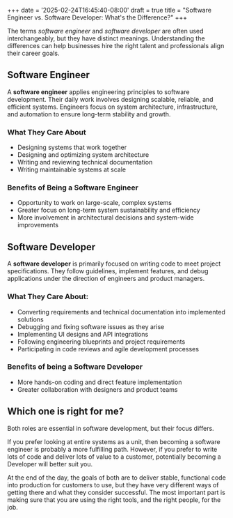 +++
date = '2025-02-24T16:45:40-08:00'
draft = true
title = "Software Engineer vs. Software Developer: What's the Difference?"
+++

The terms *software engineer* and *software developer* are often used interchangeably, but they have distinct meanings. Understanding the differences can help businesses hire the right talent and professionals align their career goals.

## Software Engineer
A **software engineer** applies engineering principles to software development. Their daily work involves designing scalable, reliable, and efficient systems. Engineers focus on system architecture, infrastructure, and automation to ensure long-term stability and growth.

### What They Care About
- Designing systems that work together
- Designing and optimizing system architecture
- Writing and reviewing technical documentation
- Writing maintainable systems at scale

### Benefits of Being a Software Engineer
- Opportunity to work on large-scale, complex systems 
- Greater focus on long-term system sustainability and efficiency 
- More involvement in architectural decisions and system-wide improvements

## Software Developer
A **software developer** is primarily focused on writing code to meet project specifications. They follow guidelines, implement features, and debug applications under the direction of engineers and product managers.

### What They Care About:
- Converting requirements and technical documentation into implemented solutions
- Debugging and fixing software issues as they arise
- Implementing UI designs and API integrations
- Following engineering blueprints and project requirements
- Participating in code reviews and agile development processes

### Benefits of being a Software Developer
- More hands-on coding and direct feature implementation
- Greater collaboration with designers and product teams

## Which one is right for me?
Both roles are essential in software development, but their focus differs. 

If you prefer looking at entire systems as a unit, then becoming a software engineer is probably a more 
fulfilling path. However, if you prefer to write lots of code and deliver lots of value to a customer, potentially
becoming a Developer will better suit you.

At the end of the day, the goals of both are to deliver stable, functional code into production for customers to use,
but they have very different ways of getting there and what they consider successful. The most important part is making
sure that you are using the right tools, and the right people, for the job.
